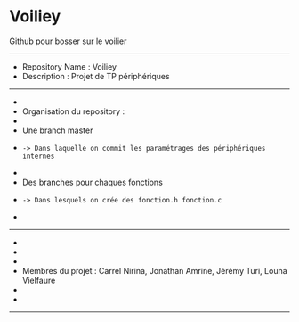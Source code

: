 # Voiliey
Github pour bosser sur le voilier

  ******************************************************************************
  * Repository Name          : Voiliey
  * Description              : Projet de TP périphériques
  ******************************************************************************
  *
  * Organisation du repository :
  * 
  * Une branch master 
  *     -> Dans laquelle on commit les paramétrages des périphériques internes
  * 
  * Des branches pour chaques fonctions
  *     -> Dans lesquels on crée des fonction.h fonction.c 
  *
  ******************************************************************************
  *
  *
  *
  * Membres du projet : Carrel Nirina, Jonathan Amrine, Jérémy Turi, Louna Vielfaure
  *
  *
  ******************************************************************************

